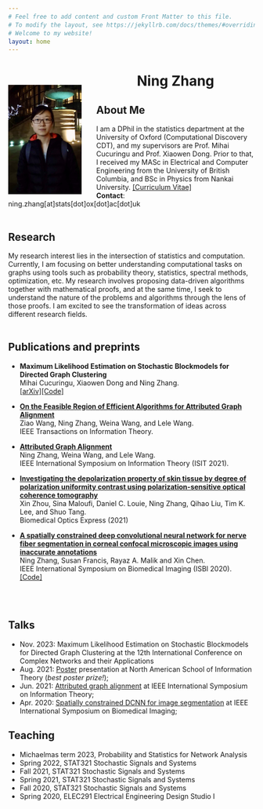 ```yaml
---
# Feel free to add content and custom Front Matter to this file.
# To modify the layout, see https://jekyllrb.com/docs/themes/#overriding-theme-defaults
# Welcome to my website!
layout: home
---
```


<img style="float: left; margin-right: 30px; margin-top: 50px;" src="assets/img/profile.jpg" width="150"/>

# <center> <b>Ning Zhang</b> </center>
<!-- ### <center>Welcom to my personal webpage!</center> -->
## **About Me**
I am a DPhil in the statistics department at the University of Oxford (Computational Discovery CDT), and my supervisors are Prof. Mihai Cucuringu and Prof. Xiaowen Dong. Prior to that, I received my MASc in Electrical and Computer Engineering from the University of British Columbia, and BSc in Physics from Nankai University.
[[Curriculum Vitae]](assets/NingZhang_CV.pdf)\
**Contact**: ning.zhang[at]stats[dot]ox[dot]ac[dot]uk
<br/>
<br/>
## **Research**
My research interest lies in the intersection of statistics and computation. Currently, I am focusing on better understanding computational tasks on graphs using tools such as probability theory, statistics, spectral methods, optimization, etc. My research involves proposing data-driven algorithms together with mathematical proofs, and at the same time, I seek to understand the nature of the problems and algorithms through the lens of those proofs. I am excited to see the transformation of ideas across different research fields.
<br/>
<br/>

## **Publications and preprints**
- **Maximum Likelihood Estimation on Stochastic Blockmodels for Directed Graph Clustering**\
Mihai Cucuringu, Xiaowen Dong and Ning Zhang.\
[[arXiv]]((assets/MLE_DSBM.pdf))[[Code]](https://github.com/ningz97/MLE-DSBM)

- **[On the Feasible Region of Efficient Algorithms for
Attributed Graph Alignment](https://arxiv.org/pdf/2201.10106.pdf)**\
Ziao Wang, Ning Zhang, Weina Wang, and Lele Wang.\
IEEE Transactions on Information Theory.

- **[Attributed Graph Alignment](https://arxiv.org/pdf/2102.00665.pdf)**\
Ning Zhang, Weina Wang, and Lele Wang.\
IEEE International Symposium on Information Theory (ISIT 2021).
<!-- [[arXiv]] -->
<!-- <span> *Our poster won the best poster prize in NASIT 2021.*</span> -->

- **[Investigating the depolarization property of skin tissue by degree of polarization uniformity contrast using polarization-sensitive optical coherence tomography](https://opg.optica.org/boe/fulltext.cfm?uri=boe-12-8-5073&id=453470)**\
Xin Zhou, Sina Maloufi, Daniel C. Louie, Ning Zhang, Qihao Liu, Tim K. Lee, and Shuo Tang.\
Biomedical Optics Express (2021) 
<!-- [[BOE]](https://opg.optica.org/boe/fulltext.cfm?uri=boe-12-8-5073&id=453470) -->

- **[A spatially constrained deep convolutional neural network for nerve fiber segmentation in corneal confocal microscopic images using inaccurate annotations](https://ieeexplore.ieee.org/stamp/stamp.jsp?arnumber=9098662)**\
Ning Zhang, Susan Francis, Rayaz A. Malik and Xin Chen.\
IEEE International Symposium on Biomedical Imaging (ISBI 2020).
[[Code]](https://github.com/XinChenNottingham/SpatiallyConstrainedDCNN)
<!-- [[Video]](assets/publication/ISBI2020.mp4) -->
<br/>
<br/>

## **Talks**
- Nov. 2023: Maximum Likelihood Estimation on Stochastic Blockmodels for Directed Graph Clustering at the 12th International Conference on Complex Networks and their Applications
- Aug. 2021: [Poster](assets/publication/NASIT2021.pdf) presentation at North American School of Information Theory (<i>best poster prize!</i>);
- Jun. 2021: [Attributed graph alignment](assets/publication/ISIT2021.pdf) at IEEE International Symposium on Information Theory; 
- Apr. 2020: [Spatially constrained DCNN for image segmentation](assets/publication/ISBI2020.pdf) at IEEE International Symposium on Biomedical Imaging;

## **Teaching**
- Michaelmas term 2023, Probability and Statistics for Network Analysis
- Spring 2022, STAT321 Stochastic Signals and Systems
- Fall 2021, STAT321 Stochastic Signals and Systems
- Spring 2021, STAT321 Stochastic Signals and Systems
- Fall 2020, STAT321 Stochastic Signals and Systems
- Spring 2020, ELEC291 Electrical Engineering Design Studio I
<br/>
<br/>
